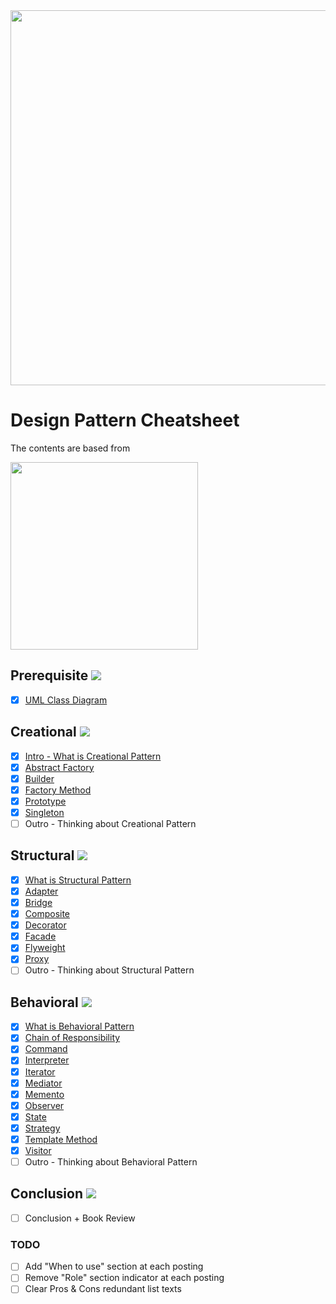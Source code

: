 <img src="https://user-images.githubusercontent.com/33388801/183260904-1da89fdf-4995-4d7c-8c01-dca6db622353.jpg" width="600"/>

# Design Pattern Cheatsheet

The contents are based from

<img src="https://user-images.githubusercontent.com/33388801/184691573-24c3081b-8b5b-4bf6-99aa-a8b90cd402a7.png" width="300"/>

## Prerequisite ![](https://us-central1-progress-markdown.cloudfunctions.net/progress/100)

- [x] [UML Class Diagram](https://blog.naver.com/mym0404/222840876463)

## Creational ![](https://us-central1-progress-markdown.cloudfunctions.net/progress/99)

- [x] [Intro - What is Creational Pattern](https://blog.naver.com/mym0404/222844233403)
- [x] [Abstract Factory](https://blog.naver.com/mym0404/222842458367)
- [x] [Builder](https://blog.naver.com/mym0404/222844271451)
- [x] [Factory Method](https://blog.naver.com/mym0404/222844357913)
- [x] [Prototype](https://blog.naver.com/mym0404/222842448782)
- [x] [Singleton](https://blog.naver.com/mym0404/222842411627)
- [ ] Outro - Thinking about Creational Pattern 

## Structural ![](https://us-central1-progress-markdown.cloudfunctions.net/progress/99)

- [x] [What is Structural Pattern](https://blog.naver.com/mym0404/222846151743)
- [x] [Adapter](https://blog.naver.com/mym0404/222846177017)
- [x] [Bridge](https://blog.naver.com/mym0404/222846997951) 
- [x] [Composite](https://blog.naver.com/mym0404/222840888281)
- [x] [Decorator](https://blog.naver.com/mym0404/222841827633)
- [x] [Facade](https://blog.naver.com/mym0404/222841842528)
- [x] [Flyweight](https://blog.naver.com/mym0404/222841950503)
- [x] [Proxy](https://blog.naver.com/mym0404/222847740162)
- [ ] Outro - Thinking about Structural Pattern

## Behavioral ![](https://us-central1-progress-markdown.cloudfunctions.net/progress/99)

- [x] [What is Behavioral Pattern](https://blog.naver.com/mym0404/222847765240)
- [x] [Chain of Responsibility](https://blog.naver.com/mym0404/222848131115)
- [x] [Command](https://blog.naver.com/mym0404/222841601512)
- [x] [Interpreter](https://blog.naver.com/mym0404/222849393962)
- [x] [Iterator](https://blog.naver.com/mym0404/222848527949)
- [x] [Mediator](https://blog.naver.com/mym0404/222849306460)
- [x] [Memento](https://blog.naver.com/mym0404/222849339846)
- [x] [Observer](https://blog.naver.com/mym0404/222841574727)
- [x] [State](https://blog.naver.com/mym0404/222849370649)
- [x] [Strategy](https://blog.naver.com/mym0404/222841499913)
- [x] [Template Method](https://blog.naver.com/mym0404/222849378306)
- [x] [Visitor](https://blog.naver.com/mym0404/222849392906)
- [ ] Outro - Thinking about Behavioral Pattern

## Conclusion ![](https://us-central1-progress-markdown.cloudfunctions.net/progress/0)

- [ ] Conclusion + Book Review

### TODO
- [ ] Add "When to use" section at each posting
- [ ] Remove "Role" section indicator at each posting
- [ ] Clear Pros & Cons redundant list texts

